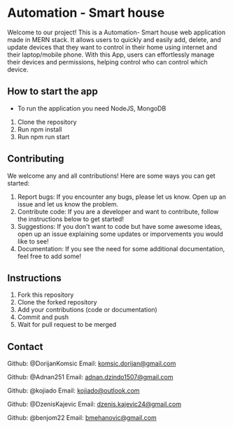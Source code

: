 # Automation - Smart house

Welcome to our project! This is a Automation- Smart house web application made in MERN stack. It allows users to quickly and easily add, delete, and update devices that they want to control in their home using internet and their laptop/mobile phone. With this App, users can effortlessly manage their devices and permissions, helping control who can control which device.

## How to start the app

- To run the application you need NodeJS, MongoDB

1. Clone the repository
2. Run npm install
3. Run npm run start

## Contributing

We welcome any and all contributions! Here are some ways you can get started:

 1. Report bugs: If you encounter any bugs, please let us know.    Open up an issue and let us know the problem.
 2. Contribute code: If you are a developer and want to contribute, follow the instructions below to get started!
 3. Suggestions: If you don't want to code but have some awesome ideas, open up an issue explaining some updates or imporvements you would like to see!
 4. Documentation: If you see the need for some additional documentation, feel free to add some!

## Instructions

1. Fork this repository
2. Clone the forked repository
3. Add your contributions (code or documentation)
4. Commit and push
5. Wait for pull request to be merged
## Contact

Github: @DorijanKomsic
Email: komsic.dorijan@gmail.com

Github: @Adnan251
Email: adnan.dzindo1507@gmail.com

Github: @kojiado
Email: kojiado@outlook.com

Github: @DzenisKajevic
Email: dzenis.kajevic24@gmail.com

Github: @benjom22
Email: bmehanovic@gmail.com